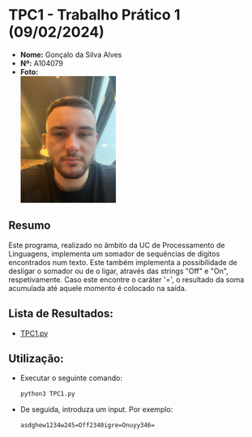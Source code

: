 # TPC1 - Trabalho Prático 1 (09/02/2024)

- **Nome:** Gonçalo da Silva Alves
- **Nº:** A104079
- **Foto:** <br/> <img src="pic.jpeg" alt="Profile picture" width="188" height="250"/>

## Resumo
Este programa, realizado no âmbito da UC de Processamento de Linguagens, implementa um somador de sequências de dígitos encontrados num texto. Este também implementa a possibilidade de desligar o somador ou de o ligar, através das strings "Off" e "On", respetivamente. Caso este encontre o caráter '=', o resultado da soma acumulada até aquele momento é colocado na saída.

## **Lista de Resultados**: 
   - [TPC1.py](TPC1.py)


## Utilização:
 - Executar o seguinte comando:
    ```sh
    python3 TPC1.py
    ```
 - De seguida, introduza um input. Por exemplo:
    ```
    asdghew1234w245=Off2340igre=Onuyy346=
    ```